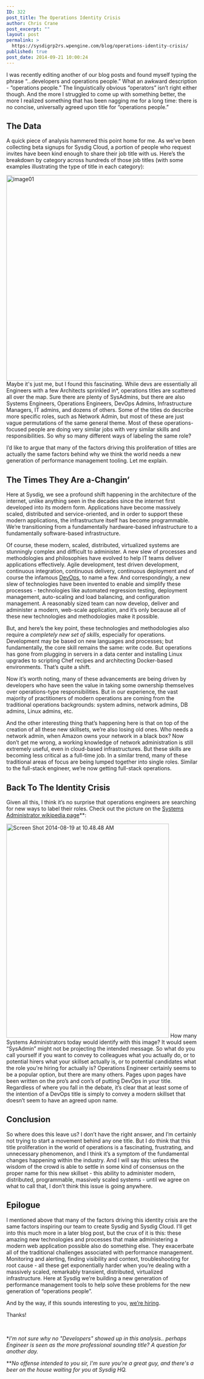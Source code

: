 ```yaml
---
ID: 322
post_title: The Operations Identity Crisis
author: Chris Crane
post_excerpt: ""
layout: post
permalink: >
  https://sysdigrp2rs.wpengine.com/blog/operations-identity-crisis/
published: true
post_date: 2014-09-21 10:00:24
---
```

I was recently editing another of our blog posts and found myself typing the phrase “...developers and operations people.” What an awkward description - “operations people.” The linguistically obvious “operators” isn’t right either though. And the more I struggled to come up with something better, the more I realized something that has been nagging me for a long time: there is no concise, universally agreed upon title for “operations people.”

## The Data

A quick piece of analysis hammered this point home for me. As we’ve been collecting beta signups for Sysdig Cloud, a portion of people who request invites have been kind enough to share their job title with us. Here’s the breakdown by category across hundreds of those job titles (with some examples illustrating the type of title in each category):

[<img class="aligncenter wp-image-327 size-full" src="/wp-content/uploads/2015/08/image01-e1408471165440.png" alt="image01" width="989" height="540" />][1] 
Maybe it's just me, but I found this fascinating. While devs are essentially all Engineers with a few Architects sprinkled in*, operations titles are scattered all over the map. Sure there are plenty of SysAdmins, but there are also Systems Engineers, Operations Engineers, DevOps Admins, Infrastructure Managers, IT admins, and dozens of others. Some of the titles do describe more specific roles, such as Network Admin, but most of these are just vague permutations of the same general theme. Most of these operations-focused people are doing very similar jobs with very similar skills and responsibilities. So why so many different ways of labeling the same role?

I’d like to argue that many of the factors driving this proliferation of titles are actually the same factors behind why we think the world needs a new generation of performance management tooling. Let me explain.

## The Times They Are a-Changin’

Here at Sysdig, we see a profound shift happening in the architecture of the internet, unlike anything seen in the decades since the internet first developed into its modern form. Applications have become massively scaled, distributed and service-oriented, and in order to support these modern applications, the infrastructure itself has become programmable. We’re transitioning from a fundamentally hardware-based infrastructure to a fundamentally software-based infrastructure.

Of course, these modern, scaled, distributed, virtualized systems are stunningly complex and difficult to administer. A new slew of processes and methodologies and philosophies have evolved to help IT teams deliver applications effectively. Agile development, test driven development, continuous integration, continuous delivery, continuous deployment and of course the infamous [DevOps][2], to name a few. And correspondingly, a new slew of technologies have been invented to enable and simplify these processes - technologies like automated regression testing, deployment management, auto-scaling and load balancing, and configuration management. A reasonably sized team can now develop, deliver and administer a modern, web-scale application, and it’s only because all of these new technologies and methodologies make it possible.

But, and here’s the key point, these technologies and methodologies also require a *completely new set of skills*, especially for operations. Development may be based on new languages and processes; but fundamentally, the core skill remains the same: write code. But operations has gone from plugging in servers in a data center and installing Linux upgrades to scripting Chef recipes and architecting Docker-based environments. That’s quite a shift.

Now it’s worth noting, many of these advancements are being driven by developers who have seen the value in taking some ownership themselves over operations-type responsibilities. But in our experience, the vast majority of practitioners of modern operations are coming from the traditional operations backgrounds: system admins, network admins, DB admins, Linux admins, etc.

And the other interesting thing that’s happening here is that on top of the creation of all these new skillsets, we’re also losing old ones. Who needs a network admin, when Amazon owns your network in a black box? Now don’t get me wrong, a working knowledge of network administration is still extremely useful, even in cloud-based infrastructures. But these skills are becoming less critical as a full-time job. In a similar trend, many of these traditional areas of focus are being lumped together into single roles. Similar to the full-stack engineer, we’re now getting full-stack operations.

## Back To The Identity Crisis

Given all this, I think it’s no surprise that operations engineers are searching for new ways to label their roles. Check out the picture on the [Systems Administrator wikipedia page][3]**:

[<img class="aligncenter wp-image-324 size-full" src="/wp-content/uploads/2014/08/Screen-Shot-2014-08-19-at-10.48.48-AM.png" alt="Screen Shot 2014-08-19 at 10.48.48 AM" width="428" height="562" />][4] 
How many Systems Administrators today would identify with this image? It would seem “SysAdmin” might not be projecting the intended message. So what do you call yourself if you want to convey to colleagues what you actually do, or to potential hirers what your skillset actually is, or to potential candidates what the role you're hiring for actually is? Operations Engineer certainly seems to be a popular option, but there are many others. Pages upon pages have been written on the pro’s and con’s of putting DevOps in your title. Regardless of where you fall in the debate, it’s clear that at least some of the intention of a DevOps title is simply to convey a modern skillset that doesn’t seem to have an agreed upon name.

## Conclusion

So where does this leave us? I don’t have the right answer, and I’m certainly not trying to start a movement behind any one title. But I do think that this title proliferation in the world of operations is a fascinating, frustrating, and unnecessary phenomenon, and I think it’s a symptom of the fundamental changes happening within the industry. And I will say this: unless the wisdom of the crowd is able to settle in some kind of consensus on the proper name for this new skillset - this ability to administer modern, distributed, programmable, massively scaled systems - until we agree on what to call that, I don’t think this issue is going anywhere.

## Epilogue

I mentioned above that many of the factors driving this identity crisis are the same factors inspiring our team to create Sysdig and Sysdig Cloud. I’ll get into this much more in a later blog post, but the crux of it is this: these amazing new technologies and processes that make administering a modern web application possible also do something else. They exacerbate all of the traditional challenges associated with performance management. Monitoring and alerting, finding visibility and context, troubleshooting for root cause - all these get exponentially harder when you’re dealing with a massively scaled, remarkably transient, distributed, virtualized infrastructure. Here at Sysdig we’re building a new generation of performance management tools to help solve these problems for the new generation of “operations people”.

And by the way, if this sounds interesting to you, [we’re hiring][5].



Thanks!

  

**I'm not sure why no "Developers" showed up in this analysis.. perhaps Engineer is seen as the more professional sounding title? A question for another day.*



***No offense intended to you sir, I'm sure you're a great guy, and there's a beer on the house waiting for you at Sysdig HQ.*

 [1]: https://sysdigrp2rs.wpengine.com/wp-content/uploads/2015/08/image01-e1408471165440.png
 [2]: https://www.youtube.com/watch?v=bW7Op86ox9g
 [3]: http://en.wikipedia.org/wiki/System_administrator
 [4]: https://sysdigrp2rs.wpengine.com/wp-content/uploads/2014/08/Screen-Shot-2014-08-19-at-10.48.48-AM.png
 [5]: https://sysdigrp2rs.wpengine.com/jobs